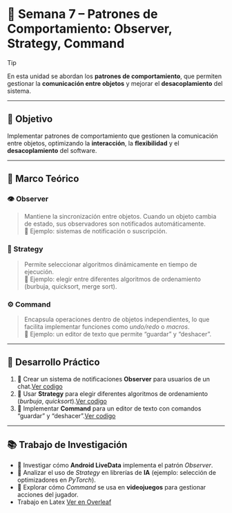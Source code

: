 # 🧠 Semana 7 – Patrones de Comportamiento: Observer, Strategy, Command

> [!TIP]
> En esta unidad se abordan los **patrones de comportamiento**, que permiten gestionar la **comunicación entre objetos** y mejorar el **desacoplamiento** del sistema.

---

## 🎯 Objetivo
Implementar patrones de comportamiento que gestionen la comunicación entre objetos, optimizando la **interacción**, la **flexibilidad** y el **desacoplamiento** del software.

---

## 📘 Marco Teórico

### 👁️ Observer
> Mantiene la sincronización entre objetos. Cuando un objeto cambia de estado, sus observadores son notificados automáticamente.  
> 📍 Ejemplo: sistemas de notificación o suscripción.

### 🧮 Strategy
> Permite seleccionar algoritmos dinámicamente en tiempo de ejecución.  
> 📍 Ejemplo: elegir entre diferentes algoritmos de ordenamiento (burbuja, quicksort, merge sort).

### ⚙️ Command
> Encapsula operaciones dentro de objetos independientes, lo que facilita implementar funciones como *undo/redo* o *macros*.  
> 📍 Ejemplo: un editor de texto que permite “guardar” y “deshacer”.

---

## 🧩 Desarrollo Práctico

1. 💬 Crear un sistema de notificaciones **Observer** para usuarios de un chat.[Ver codigo](./1.cpp)
2. 🧠 Usar **Strategy** para elegir diferentes algoritmos de ordenamiento (*burbuja*, *quicksort*).[Ver codigo](./2.cpp)
3. 📝 Implementar **Command** para un editor de texto con comandos “guardar” y “deshacer”.[Ver codigo](./3.cpp)

---

## 📚 Trabajo de Investigación

- 🔸 Investigar cómo **Android LiveData** implementa el patrón *Observer*.  
- 🔸 Analizar el uso de *Strategy* en librerías de **IA** (ejemplo: selección de optimizadores en *PyTorch*).  
- 🔸 Explorar cómo *Command* se usa en **videojuegos** para gestionar acciones del jugador.
- Trabajo en Latex  [Ver en Overleaf](https://www.overleaf.com/read/zrhjdwqpfsrm#be3bfd)
